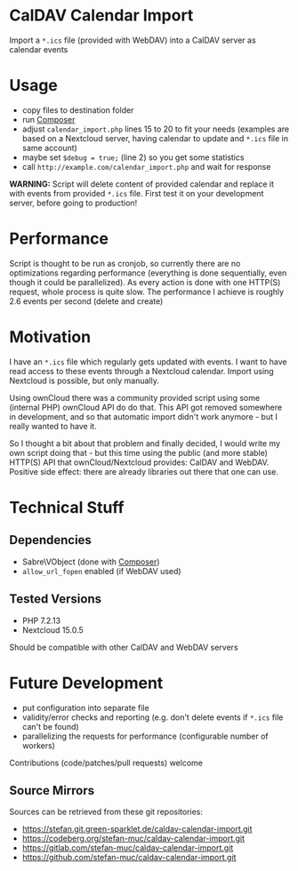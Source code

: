 # CalDAV Calendar Import
Import a ``*.ics`` file (provided with WebDAV) into a CalDAV server as calendar events

# Usage
* copy files to destination folder
* run [Composer](https://getcomposer.org/)
* adjust ``calendar_import.php`` lines 15 to 20 to fit your needs (examples are based on a Nextcloud server, having calendar to update and ``*.ics`` file in same account)
* maybe set ``$debug = true;`` (line 2) so you get some statistics
* call ``http://example.com/calendar_import.php`` and wait for response

**WARNING:** Script will delete content of provided calendar and replace it with events from provided ``*.ics`` file.
First test it on your development server, before going to production!

# Performance
Script is thought to be run as cronjob, so currently there are no optimizations regarding performance (everything is done sequentially, even though it could be parallelized).
As every action is done with one HTTP(S) request, whole process is quite slow.
The performance I achieve is roughly 2.6 events per second (delete and create)

# Motivation
I have an ``*.ics`` file which regularly gets updated with events. I want to have read access to these events through a Nextcloud calendar. Import using Nextcloud is possible, but only manually.

Using ownCloud there was a community provided script using some (internal PHP) ownCloud API do do that. This API got removed somewhere in development, and so that automatic import didn't work anymore - but I really wanted to have it.

So I thought a bit about that problem and finally decided, I would write my own script doing that - but this time using the public (and more stable) HTTP(S) API that ownCloud/Nextcloud provides: CalDAV and WebDAV. Positive side effect: there are already libraries out there that one can use.

# Technical Stuff
## Dependencies
* Sabre\VObject (done with [Composer](https://getcomposer.org/))
* ``allow_url_fopen`` enabled (if WebDAV used)

## Tested Versions
* PHP 7.2.13
* Nextcloud 15.0.5

Should be compatible with other CalDAV and WebDAV servers

# Future Development
* put configuration into separate file
* validity/error checks and reporting (e.g. don't delete events if ``*.ics`` file can't be found)
* parallelizing the requests for performance (configurable number of workers)

Contributions (code/patches/pull requests) welcome

## Source Mirrors
Sources can be retrieved from these git repositories:
* https://stefan.git.green-sparklet.de/caldav-calendar-import.git
* https://codeberg.org/stefan-muc/caldav-calendar-import.git
* https://gitlab.com/stefan-muc/caldav-calendar-import.git
* https://github.com/stefan-muc/caldav-calendar-import.git